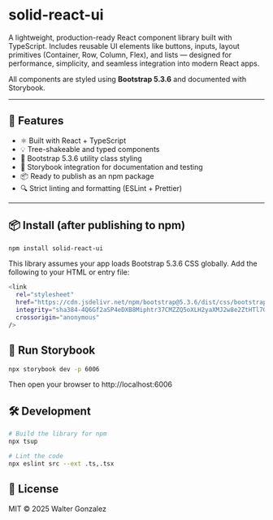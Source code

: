 # solid-react-ui

A lightweight, production-ready React component library built with TypeScript. Includes reusable UI elements like buttons, inputs, layout primitives (Container, Row, Column, Flex), and lists — designed for performance, simplicity, and seamless integration into modern React apps.

All components are styled using **Bootstrap 5.3.6** and documented with Storybook.

---

## 🚀 Features

- ⚛️ Built with React + TypeScript
- 💡 Tree-shakeable and typed components
- 🎨 Bootstrap 5.3.6 utility class styling
- 🧪 Storybook integration for documentation and testing
- 📦 Ready to publish as an npm package
- 🔍 Strict linting and formatting (ESLint + Prettier)

---

## 📦 Install (after publishing to npm)

```bash
npm install solid-react-ui
```

This library assumes your app loads Bootstrap 5.3.6 CSS globally. Add the following to your HTML or entry file:

```bash
<link
  rel="stylesheet"
  href="https://cdn.jsdelivr.net/npm/bootstrap@5.3.6/dist/css/bootstrap.min.css"
  integrity="sha384-4Q6Gf2aSP4eDXB8Miphtr37CMZZQ5oXLH2yaXMJ2w8e2ZtHTl7GptT4jmndRuHDT"
  crossorigin="anonymous"
/>
```

## 🧪 Run Storybook

```bash
npx storybook dev -p 6006
```

Then open your browser to http://localhost:6006

## 🛠 Development

```bash
# Build the library for npm
npx tsup

# Lint the code
npx eslint src --ext .ts,.tsx
```

## 📄 License

MIT © 2025 Walter Gonzalez
